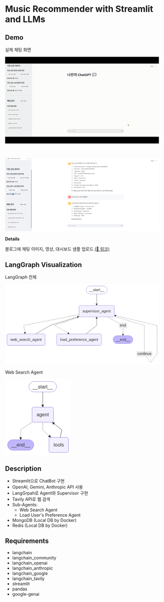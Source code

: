 # Music Recommender with Streamlit and LLMs  

## Demo

실제 채팅 화면  

![채팅 화면 움직이는 이미지](https://github.com/kthnineone/streamlit-llm-music-recommend/blob/main/demo/llm_agent_music_rec_250612.gif "Main Chat gif")

<br>

![채팅 화면 이미지](https://github.com/kthnineone/streamlit-llm-music-recommend/blob/main/demo/llm_based_music_recommender_main_3.PNG "Main Chat 3")


**Details**  

블로그에 채팅 이미지, 영상, 대시보드 샘플 업로드 [(🔗 링크)](https://arsetstudium.tistory.com/382)  


## LangGraph Visualization  

LangGraph 전체  

![전체 LangGraph 이미지](https://github.com/kthnineone/streamlit-llm-music-recommend/blob/main/demo/음악추천챗봇_LangGraph.png "LangGraph - Total")  

Web Search Agent  

![Web Search Agent LangGraph 이미지](https://github.com/kthnineone/streamlit-llm-music-recommend/blob/main/demo/음악추천챗봇_WebSearchAgent.png "LangGraph - Web Search Agent")  


## Description  

+ Streamlit으로 ChatBot 구현  
+ OpenAI, Gemini, Anthropic API 사용  
+ LangGrpah로 Agent와 Supervisor 구현  
+ Tavily API로 웹 검색   
+ Sub-Agents:  
  +  Web Search Agent  
  +  Load User's Preference Agent  
+ MongoDB (Local DB by Docker)  
+ Redis (Local DB by Docker)  

## Requirements  

+ langchain
+ langchain_community
+ langchain_openai
+ langchain_anthropic
+ langchain_google
+ langchain_tavily
+ streamlit
+ pandas
+ google-genai  
